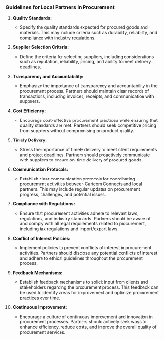 ### Guidelines for Local Partners in Procurement

1. **Quality Standards:**

   - Specify the quality standards expected for procured goods and materials. This may include criteria such as durability, reliability, and compliance with industry regulations.

2. **Supplier Selection Criteria:**

   - Define the criteria for selecting suppliers, including considerations such as reputation, reliability, pricing, and ability to meet delivery deadlines.

3. **Transparency and Accountability:**

   - Emphasize the importance of transparency and accountability in the procurement process. Partners should maintain clear records of transactions, including invoices, receipts, and communication with suppliers.

4. **Cost Efficiency:**

   - Encourage cost-effective procurement practices while ensuring that quality standards are met. Partners should seek competitive pricing from suppliers without compromising on product quality.

5. **Timely Delivery:**

   - Stress the importance of timely delivery to meet client requirements and project deadlines. Partners should proactively communicate with suppliers to ensure on-time delivery of procured goods.

6. **Communication Protocols:**

   - Establish clear communication protocols for coordinating procurement activities between Caricom Connects and local partners. This may include regular updates on procurement progress, challenges, and potential issues.

7. **Compliance with Regulations:**

   - Ensure that procurement activities adhere to relevant laws, regulations, and industry standards. Partners should be aware of and comply with all legal requirements related to procurement, including tax regulations and import/export laws.

8. **Conflict of Interest Policies:**

   - Implement policies to prevent conflicts of interest in procurement activities. Partners should disclose any potential conflicts of interest and adhere to ethical guidelines throughout the procurement process.

9. **Feedback Mechanisms:**

   - Establish feedback mechanisms to solicit input from clients and stakeholders regarding the procurement process. This feedback can be used to identify areas for improvement and optimize procurement practices over time.

10. **Continuous Improvement:**
    - Encourage a culture of continuous improvement and innovation in procurement processes. Partners should actively seek ways to enhance efficiency, reduce costs, and improve the overall quality of procurement services.
